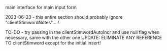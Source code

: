 main interface for main input form

2023-06-23 - this entire section should probably ignore   "clientStimwordNotes"....!

TO-DO - try passing in the clientStimwordAutoIncr and use null flag when necessary, same with the other one
UPDATE:  ELIMINATE ANY REFERENCE TO clientStimword except for the initial insert!
